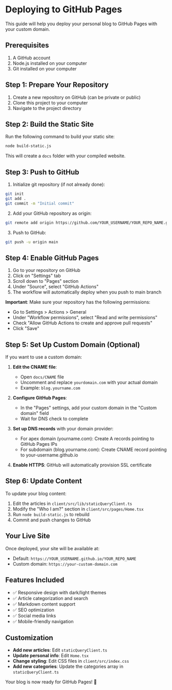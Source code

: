 # Deploying to GitHub Pages

This guide will help you deploy your personal blog to GitHub Pages with your custom domain.

## Prerequisites

1. A GitHub account
2. Node.js installed on your computer
3. Git installed on your computer

## Step 1: Prepare Your Repository

1. Create a new repository on GitHub (can be private or public)
2. Clone this project to your computer
3. Navigate to the project directory

## Step 2: Build the Static Site

Run the following command to build your static site:

```bash
node build-static.js
```

This will create a `docs` folder with your compiled website.

## Step 3: Push to GitHub

1. Initialize git repository (if not already done):
```bash
git init
git add .
git commit -m "Initial commit"
```

2. Add your GitHub repository as origin:
```bash
git remote add origin https://github.com/YOUR_USERNAME/YOUR_REPO_NAME.git
```

3. Push to GitHub:
```bash
git push -u origin main
```

## Step 4: Enable GitHub Pages

1. Go to your repository on GitHub
2. Click on "Settings" tab
3. Scroll down to "Pages" section
4. Under "Source", select "GitHub Actions"
5. The workflow will automatically deploy when you push to main branch

**Important**: Make sure your repository has the following permissions:
- Go to Settings > Actions > General
- Under "Workflow permissions", select "Read and write permissions"
- Check "Allow GitHub Actions to create and approve pull requests"
- Click "Save"

## Step 5: Set Up Custom Domain (Optional)

If you want to use a custom domain:

1. **Edit the CNAME file**: 
   - Open `docs/CNAME` file
   - Uncomment and replace `yourdomain.com` with your actual domain
   - Example: `blog.yourname.com`

2. **Configure GitHub Pages**:
   - In the "Pages" settings, add your custom domain in the "Custom domain" field
   - Wait for DNS check to complete

3. **Set up DNS records** with your domain provider:
   - For apex domain (yourname.com): Create A records pointing to GitHub Pages IPs
   - For subdomain (blog.yourname.com): Create CNAME record pointing to your-username.github.io

4. **Enable HTTPS**: GitHub will automatically provision SSL certificate

## Step 6: Update Content

To update your blog content:

1. Edit the articles in `client/src/lib/staticQueryClient.ts`
2. Modify the "Who I am?" section in `client/src/pages/Home.tsx`
3. Run `node build-static.js` to rebuild
4. Commit and push changes to GitHub

## Your Live Site

Once deployed, your site will be available at:
- Default: `https://YOUR_USERNAME.github.io/YOUR_REPO_NAME`
- Custom domain: `https://your-custom-domain.com`

## Features Included

- ✅ Responsive design with dark/light themes
- ✅ Article categorization and search
- ✅ Markdown content support
- ✅ SEO optimization
- ✅ Social media links
- ✅ Mobile-friendly navigation

## Customization

- **Add new articles**: Edit `staticQueryClient.ts`
- **Update personal info**: Edit `Home.tsx`
- **Change styling**: Edit CSS files in `client/src/index.css`
- **Add new categories**: Update the categories array in `staticQueryClient.ts`

Your blog is now ready for GitHub Pages! 🎉